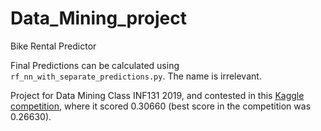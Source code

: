 # Data_Mining_project
Bike Rental Predictor

Final Predictions can be calculated using `rf_nn_with_separate_predictions.py`. The name is irrelevant.

Project for Data Mining Class INF131 2019, and contested in this [Kaggle competition](https://www.kaggle.com/c/inf131-2019/overview), where it scored 0.30660 (best score in the competition was 0.26630).
